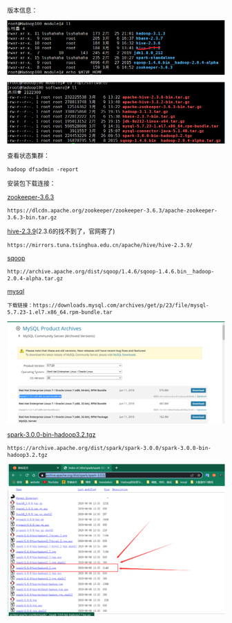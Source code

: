 版本信息：

![image-20220317223417059](images/image-20220317223417059.png)

![image-20220317223715097](images/image-20220317223715097.png)

查看状态集群：

```
hadoop dfsadmin -report
```

安装包下载连接：

[zookeeper-3.6.3](https://dlcdn.apache.org/zookeeper/zookeeper-3.6.3/apache-zookeeper-3.6.3-bin.tar.gz)

```
https://dlcdn.apache.org/zookeeper/zookeeper-3.6.3/apache-zookeeper-3.6.3-bin.tar.gz
```

[hive-2.3.9](https://mirrors.tuna.tsinghua.edu.cn/apache/hive/hive-2.3.9/)(2.3.6的找不到了，官网寄了)

```
https://mirrors.tuna.tsinghua.edu.cn/apache/hive/hive-2.3.9/
```

[sqoop](http://archive.apache.org/dist/sqoop/)

```
http://archive.apache.org/dist/sqoop/1.4.6/sqoop-1.4.6.bin__hadoop-2.0.4-alpha.tar.gz
```

[mysql](https://downloads.mysql.com/archives/community/)

```
下载链接：https://downloads.mysql.com/archives/get/p/23/file/mysql-5.7.23-1.el7.x86_64.rpm-bundle.tar
```

![image-20220317225039323](images/image-20220317225039323.png)

[spark-3.0.0-bin-hadoop3.2.tgz](https://archive.apache.org/dist/spark/spark-3.0.0/)

```
https://archive.apache.org/dist/spark/spark-3.0.0/spark-3.0.0-bin-hadoop3.2.tgz
```

![image-20220317225331515](images/image-20220317225331515.png)